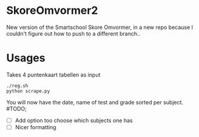 # SkoreOmvormer2
New version of the Smartschool Skore Omvormer, in a new repo because I couldn't figure out how to push to a different branch..
# Usages
Takes 4 puntenkaart tabellen as input
```
./reg.sh
python scrape.py
```
You will now have the date, name of test and grade sorted per subject.
#TODO;
- [ ] Add option too choose which subjects one has
- [ ] Nicer formatting
